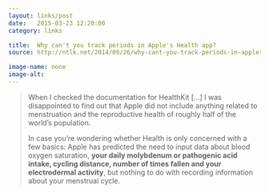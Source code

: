 ```yaml
---
layout: links/post
date:   2015-03-23 12:20:00
category: links

title:  Why can't you track periods in Apple's Health app?
source: http://ntlk.net/2014/09/26/why-cant-you-track-periods-in-apples-health-app/

image-name: none
image-alt:
---
```


>When I checked the documentation for HealthKit [...] I was disappointed to find out that Apple did not include anything related to menstruation and the reproductive health of roughly half of the world’s population.
>
>In case you’re wondering whether Health is only concerned with a few basics: Apple has predicted the need to input data about blood oxygen saturation, **your daily molybdenum or pathogenic acid intake, cycling distance, number of times fallen and your electrodermal activity**, but nothing to do with recording information about your menstrual cycle.






